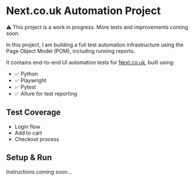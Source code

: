 # Next.co.uk Automation Project
⚠️ This project is a work in progress. More tests and improvements coming soon.

In this project, I am building a full test automation infrastructure using the Page Object Model (POM), including running reports. 

It contains end-to-end UI automation tests for [Next.co.uk](https://www.next.co.uk/),  built using:

- ✅ Python
- ✅ Playwright
- ✅ Pytest
- ✅ Allure for test reporting

## Test Coverage

- Login flow  
- Add to cart  
- Checkout process  

## Setup & Run

Instructions coming soon...
